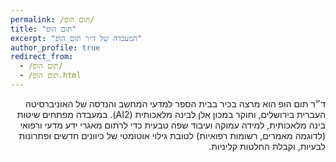 ```yaml
---
permalink: /תום הופ/
title: "תום הופ"
excerpt: "המעבדה של ד״ר תום הופ"
author_profile: true
redirect_from: 
  - /תום הופ/
  - /תום הופ.html
---
```

<div dir="rtl">
ד״ר תום הופ הוא מרצה בכיר בבית הספר למדעי המחשב והנדסה של האוניברסיטה העברית בירושלים, וחוקר במכון אלן לבינה מלאכותית (AI2).
במעבדה מפתחים שיטות בינה מלאכותית, למידה עמוקה ועיבוד שפה טבעית כדי לרתום מאגרי ידע מדעי ורפואי (לדוגמה מאמרים, רשומות רפואיות) לטובת גילוי אוטומטי של כיוונים חדשים ופתרונות לבעיות, וקבלת החלטות קליניות.
 
</div>

